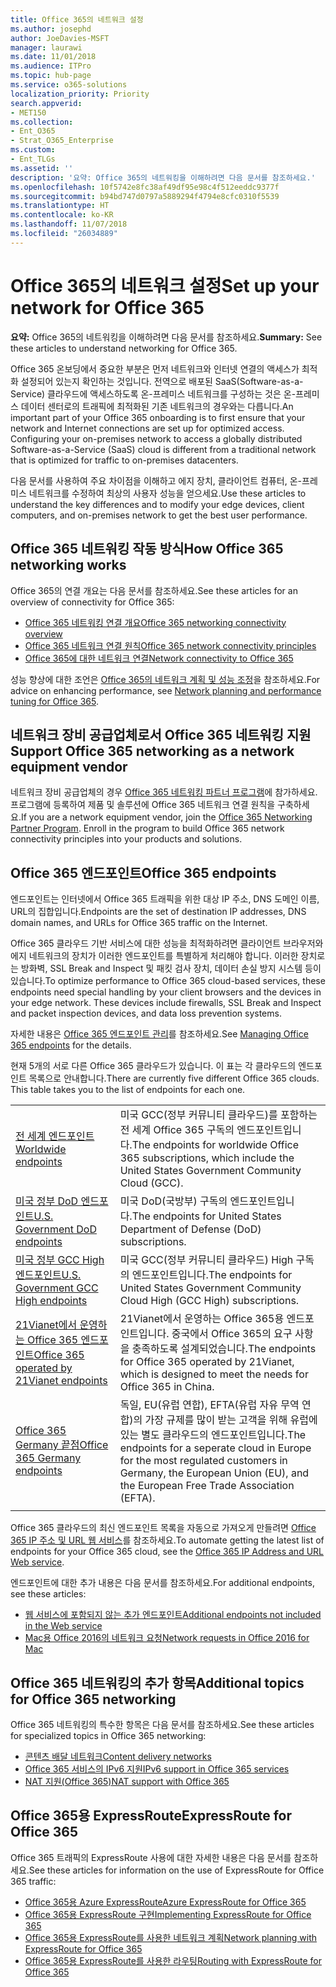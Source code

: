 ```yaml
---
title: Office 365의 네트워크 설정
ms.author: josephd
author: JoeDavies-MSFT
manager: laurawi
ms.date: 11/01/2018
ms.audience: ITPro
ms.topic: hub-page
ms.service: o365-solutions
localization_priority: Priority
search.appverid:
- MET150
ms.collection:
- Ent_O365
- Strat_O365_Enterprise
ms.custom:
- Ent_TLGs
ms.assetid: ''
description: '요약: Office 365의 네트워킹을 이해하려면 다음 문서를 참조하세요.'
ms.openlocfilehash: 10f5742e8fc38af49df95e98c4f512eeddc9377f
ms.sourcegitcommit: b94bd747d0797a5889294f4794e8cfc0310f5539
ms.translationtype: HT
ms.contentlocale: ko-KR
ms.lasthandoff: 11/07/2018
ms.locfileid: "26034889"
---
```

# <a name="set-up-your-network-for-office-365"></a><span data-ttu-id="2ad3a-103">Office 365의 네트워크 설정</span><span class="sxs-lookup"><span data-stu-id="2ad3a-103">Set up your network for Office 365</span></span>

<span data-ttu-id="2ad3a-104">**요약:** Office 365의 네트워킹을 이해하려면 다음 문서를 참조하세요.</span><span class="sxs-lookup"><span data-stu-id="2ad3a-104">**Summary:** See these articles to understand networking for Office 365.</span></span>
  
<span data-ttu-id="2ad3a-p101">Office 365 온보딩에서 중요한 부분은 먼저 네트워크와 인터넷 연결의 액세스가 최적화 설정되어 있는지 확인하는 것입니다. 전역으로 배포된 SaaS(Software-as-a-Service) 클라우드에 액세스하도록 온-프레미스 네트워크를 구성하는 것은 온-프레미스 데이터 센터로의 트래픽에 최적화된 기존 네트워크의 경우와는 다릅니다.</span><span class="sxs-lookup"><span data-stu-id="2ad3a-p101">An important part of your Office 365 onboarding is to first ensure that your network and Internet connections are set up for optimized access. Configuring your on-premises network to access a globally distributed Software-as-a-Service (SaaS) cloud is different from a traditional network that is optimized for traffic to on-premises datacenters.</span></span> 

<span data-ttu-id="2ad3a-107">다음 문서를 사용하여 주요 차이점을 이해하고 에지 장치, 클라이언트 컴퓨터, 온-프레미스 네트워크를 수정하여 최상의 사용자 성능을 얻으세요.</span><span class="sxs-lookup"><span data-stu-id="2ad3a-107">Use these articles to understand the key differences and to modify your  edge devices, client computers, and on-premises network to get the best user performance.</span></span>

## <a name="how-office-365-networking-works"></a><span data-ttu-id="2ad3a-108">Office 365 네트워킹 작동 방식</span><span class="sxs-lookup"><span data-stu-id="2ad3a-108">How Office 365 networking works</span></span>

<span data-ttu-id="2ad3a-109">Office 365의 연결 개요는 다음 문서를 참조하세요.</span><span class="sxs-lookup"><span data-stu-id="2ad3a-109">See these articles for an overview of connectivity for Office 365:</span></span>

- [<span data-ttu-id="2ad3a-110">Office 365 네트워킹 연결 개요</span><span class="sxs-lookup"><span data-stu-id="2ad3a-110">Office 365 networking connectivity overview</span></span>](office-365-networking-overview.md)
- [<span data-ttu-id="2ad3a-111">Office 365 네트워크 연결 원칙</span><span class="sxs-lookup"><span data-stu-id="2ad3a-111">Office 365 network connectivity principles</span></span>](office-365-network-connectivity-principles.md)
- [<span data-ttu-id="2ad3a-112">Office 365에 대한 네트워크 연결</span><span class="sxs-lookup"><span data-stu-id="2ad3a-112">Network connectivity to Office 365</span></span>](network-connectivity.md)

<span data-ttu-id="2ad3a-113">성능 향상에 대한 조언은 [Office 365의 네트워크 계획 및 성능 조정](network-planning-and-performance.md)을 참조하세요.</span><span class="sxs-lookup"><span data-stu-id="2ad3a-113">For advice on enhancing performance, see [Network planning and performance tuning for Office 365](network-planning-and-performance.md).</span></span>

## <a name="support-office-365-networking-as-a-network-equipment-vendor"></a><span data-ttu-id="2ad3a-114">네트워크 장비 공급업체로서 Office 365 네트워킹 지원</span><span class="sxs-lookup"><span data-stu-id="2ad3a-114">Support Office 365 networking as a network equipment vendor</span></span>

<span data-ttu-id="2ad3a-p102">네트워크 장비 공급업체의 경우 [Office 365 네트워킹 파트너 프로그램](office-365-networking-partner-program.md)에 참가하세요. 프로그램에 등록하여 제품 및 솔루션에 Office 365 네트워크 연결 원칙을 구축하세요.</span><span class="sxs-lookup"><span data-stu-id="2ad3a-p102">If you are a network equipment vendor, join the [Office 365 Networking Partner Program](office-365-networking-partner-program.md). Enroll in the program to build Office 365 network connectivity principles into your products and solutions.</span></span> 

## <a name="office-365-endpoints"></a><span data-ttu-id="2ad3a-117">Office 365 엔드포인트</span><span class="sxs-lookup"><span data-stu-id="2ad3a-117">Office 365 endpoints</span></span>

<span data-ttu-id="2ad3a-118">엔드포인트는 인터넷에서 Office 365 트래픽을 위한 대상 IP 주소, DNS 도메인 이름, URL의 집합입니다.</span><span class="sxs-lookup"><span data-stu-id="2ad3a-118">Endpoints are the set of destination IP addresses, DNS domain names, and URLs for Office 365 traffic on the Internet.</span></span> 

<span data-ttu-id="2ad3a-p103">Office 365 클라우드 기반 서비스에 대한 성능을 최적화하려면 클라이언트 브라우저와 에지 네트워크의 장치가 이러한 엔드포인트를 특별하게 처리해야 합니다. 이러한 장치로는 방화벽, SSL Break and Inspect 및 패킷 검사 장치, 데이터 손실 방지 시스템 등이 있습니다.</span><span class="sxs-lookup"><span data-stu-id="2ad3a-p103">To optimize performance to Office 365 cloud-based services, these endpoints need special handling by your client browsers and the devices in your edge network. These devices include firewalls, SSL Break and Inspect and packet inspection devices, and data loss prevention systems.</span></span>

<span data-ttu-id="2ad3a-121">자세한 내용은 [Office 365 엔드포인트 관리](managing-office-365-endpoints.md)를 참조하세요.</span><span class="sxs-lookup"><span data-stu-id="2ad3a-121">See [Managing Office 365 endpoints](managing-office-365-endpoints.md) for the details.</span></span>

<span data-ttu-id="2ad3a-p104">현재 5개의 서로 다른 Office 365 클라우드가 있습니다. 이 표는 각 클라우드의 엔드포인트 목록으로 안내합니다.</span><span class="sxs-lookup"><span data-stu-id="2ad3a-p104">There are currently five different Office 365 clouds. This table takes you to the list of endpoints for each one.</span></span>

|||
|:-------|:-----|
| [<span data-ttu-id="2ad3a-124">전 세계 엔드포인트</span><span class="sxs-lookup"><span data-stu-id="2ad3a-124">Worldwide endpoints</span></span>](urls-and-ip-address-ranges.md) | <span data-ttu-id="2ad3a-125">미국 GCC(정부 커뮤니티 클라우드)를 포함하는 전 세계 Office 365 구독의 엔드포인트입니다.</span><span class="sxs-lookup"><span data-stu-id="2ad3a-125">The endpoints for worldwide Office 365 subscriptions, which include the United States Government Community Cloud (GCC).</span></span> |
| [<span data-ttu-id="2ad3a-126">미국 정부 DoD 엔드포인트</span><span class="sxs-lookup"><span data-stu-id="2ad3a-126">U.S. Government DoD endpoints</span></span>](office-365-u-s-government-dod-endpoints.md) | <span data-ttu-id="2ad3a-127">미국 DoD(국방부) 구독의 엔드포인트입니다.</span><span class="sxs-lookup"><span data-stu-id="2ad3a-127">The endpoints for United States Department of Defense (DoD) subscriptions.</span></span> |
| [<span data-ttu-id="2ad3a-128">미국 정부 GCC High 엔드포인트</span><span class="sxs-lookup"><span data-stu-id="2ad3a-128">U.S. Government GCC High endpoints</span></span>](office-365-u-s-government-gcc-high-endpoints.md) | <span data-ttu-id="2ad3a-129">미국 GCC(정부 커뮤니티 클라우드) High 구독의 엔드포인트입니다.</span><span class="sxs-lookup"><span data-stu-id="2ad3a-129">The endpoints for United States Government Community Cloud High (GCC High) subscriptions.</span></span> |
| [<span data-ttu-id="2ad3a-130">21Vianet에서 운영하는 Office 365 엔드포인트</span><span class="sxs-lookup"><span data-stu-id="2ad3a-130">Office 365 operated by 21Vianet endpoints</span></span>](urls-and-ip-address-ranges-21vianet.md) | <span data-ttu-id="2ad3a-131">21Vianet에서 운영하는 Office 365용 엔드포인트입니다. 중국에서 Office 365의 요구 사항을 충족하도록 설계되었습니다.</span><span class="sxs-lookup"><span data-stu-id="2ad3a-131">The endpoints for Office 365 operated by 21Vianet, which is designed to meet the needs for Office 365 in China.</span></span> |
| [<span data-ttu-id="2ad3a-132">Office 365 Germany 끝점</span><span class="sxs-lookup"><span data-stu-id="2ad3a-132">Office 365 Germany endpoints</span></span>](office-365-germany-endpoints.md) | <span data-ttu-id="2ad3a-133">독일, EU(유럽 연합), EFTA(유럽 자유 무역 연합)의 가장 규제를 많이 받는 고객을 위해 유럽에 있는 별도 클라우드의 엔드포인트입니다.</span><span class="sxs-lookup"><span data-stu-id="2ad3a-133">The endpoints for a seperate cloud in Europe for the most regulated customers in Germany, the European Union (EU), and the European Free Trade Association (EFTA).</span></span> |
|||

<span data-ttu-id="2ad3a-134">Office 365 클라우드의 최신 엔드포인트 목록을 자동으로 가져오게 만들려면 [Office 365 IP 주소 및 URL 웹 서비스](office-365-ip-web-service.md)를 참조하세요.</span><span class="sxs-lookup"><span data-stu-id="2ad3a-134">To automate getting the latest list of endpoints for your Office 365 cloud, see the [Office 365 IP Address and URL Web service](office-365-ip-web-service.md).</span></span>

<span data-ttu-id="2ad3a-135">엔드포인트에 대한 추가 내용은 다음 문서를 참조하세요.</span><span class="sxs-lookup"><span data-stu-id="2ad3a-135">For additional endpoints, see these articles:</span></span>

- [<span data-ttu-id="2ad3a-136">웹 서비스에 포함되지 않는 추가 엔드포인트</span><span class="sxs-lookup"><span data-stu-id="2ad3a-136">Additional endpoints not included in the Web service</span></span>](additional-office365-ip-addresses-and-urls.md)
- [<span data-ttu-id="2ad3a-137">Mac용 Office 2016의 네트워크 요청</span><span class="sxs-lookup"><span data-stu-id="2ad3a-137">Network requests in Office 2016 for Mac</span></span>](network-requests-in-office-2016-for-mac.md)


## <a name="additional-topics-for-office-365-networking"></a><span data-ttu-id="2ad3a-138">Office 365 네트워킹의 추가 항목</span><span class="sxs-lookup"><span data-stu-id="2ad3a-138">Additional topics for Office 365 networking</span></span>

<span data-ttu-id="2ad3a-139">Office 365 네트워킹의 특수한 항목은 다음 문서를 참조하세요.</span><span class="sxs-lookup"><span data-stu-id="2ad3a-139">See these articles for specialized topics in Office 365 networking:</span></span>

- [<span data-ttu-id="2ad3a-140">콘텐츠 배달 네트워크</span><span class="sxs-lookup"><span data-stu-id="2ad3a-140">Content delivery networks</span></span>](content-delivery-networks.md)
- [<span data-ttu-id="2ad3a-141">Office 365 서비스의 IPv6 지원</span><span class="sxs-lookup"><span data-stu-id="2ad3a-141">IPv6 support in Office 365 services</span></span>](ipv6-support.md)
- [<span data-ttu-id="2ad3a-142">NAT 지원(Office 365)</span><span class="sxs-lookup"><span data-stu-id="2ad3a-142">NAT support with Office 365</span></span>](nat-support-with-office-365.md)

## <a name="expressroute-for-office-365"></a><span data-ttu-id="2ad3a-143">Office 365용 ExpressRoute</span><span class="sxs-lookup"><span data-stu-id="2ad3a-143">ExpressRoute for Office 365</span></span>

<span data-ttu-id="2ad3a-144">Office 365 트래픽의 ExpressRoute 사용에 대한 자세한 내용은 다음 문서를 참조하세요.</span><span class="sxs-lookup"><span data-stu-id="2ad3a-144">See these articles for information on the use of ExpressRoute for Office 365 traffic:</span></span>

- [<span data-ttu-id="2ad3a-145">Office 365용 Azure ExpressRoute</span><span class="sxs-lookup"><span data-stu-id="2ad3a-145">Azure ExpressRoute for Office 365</span></span>](azure-expressroute.md)
- [<span data-ttu-id="2ad3a-146">Office 365용 ExpressRoute 구현</span><span class="sxs-lookup"><span data-stu-id="2ad3a-146">Implementing ExpressRoute for Office 365</span></span>](implementing-expressroute.md)
- [<span data-ttu-id="2ad3a-147">Office 365용 ExpressRoute를 사용한 네트워크 계획</span><span class="sxs-lookup"><span data-stu-id="2ad3a-147">Network planning with ExpressRoute for Office 365</span></span>](network-planning-with-expressroute.md)
- [<span data-ttu-id="2ad3a-148">Office 365용 ExpressRoute를 사용한 라우팅</span><span class="sxs-lookup"><span data-stu-id="2ad3a-148">Routing with ExpressRoute for Office 365</span></span>](routing-with-expressroute.md)

